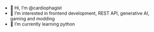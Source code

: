 - 👋 Hi, I’m @cardiophagist
- 👀 I’m interested in frontend development, REST API, generative AI, gaming and modding
- 🌱 I’m currently learning python


<!---
cardiophagist/cardiophagist is a ✨ special ✨ repository because its `README.md` (this file) appears on your GitHub profile.
You can click the Preview link to take a look at your changes.
--->
